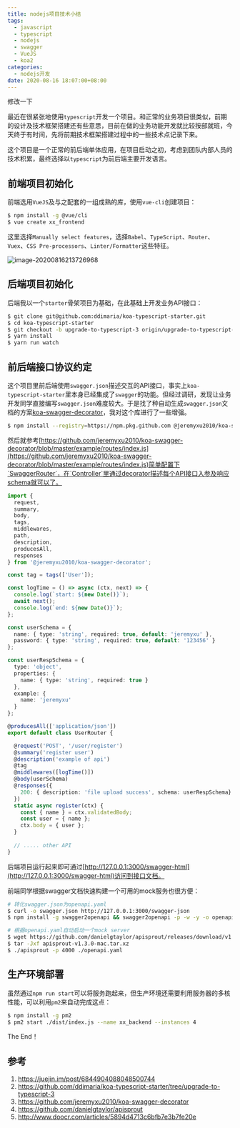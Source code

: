 ```yaml
---
title: nodejs项目技术小结
tags:
  - javascript
  - typescript
  - nodejs
  - swagger
  - VueJS
  - koa2
categories:
  - nodejs开发
date: 2020-08-16 18:07:00+08:00
---
```


修改一下

最近在很紧张地使用`typescript`开发一个项目。和正常的业务项目很类似，前期的设计及技术框架搭建还有些意思，目前在做的业务功能开发就比较按部就班，今天终于有时间，先将前期技术框架搭建过程中的一些技术点记录下来。

这个项目是一个正常的前后端单体应用，在项目启动之初，考虑到团队内部人员的技术积累，最终选择以`typescript`为前后端主要开发语言。

## 前端项目初始化

前端选用`VueJS`及与之配套的一组成熟的库，使用`vue-cli`创建项目：

```bash
$ npm install -g @vue/cli
$ vue create xx_frontend
```

这里选择`Manually select features`，选择`Babel`、`TypeScript`、`Router`、`Vuex`、`CSS Pre-processors`、`Linter/Formatter`这些特征。

![image-20200816213726968](http://blog-images-1252238296.cosgz.myqcloud.com/image-20200816213726968.png)

## 后端项目初始化

后端我以一个`starter`骨架项目为基础，在此基础上开发业务API接口：

```bash
$ git clone git@github.com:ddimaria/koa-typescript-starter.git
$ cd koa-typescript-starter
$ git checkout -b upgrade-to-typescript-3 origin/upgrade-to-typescript-3
$ yarn install
$ yarn run watch
```

## 前后端接口协议约定

这个项目里前后端使用`swagger.json`描述交互的API接口，事实上`koa-typescript-starter`里本身已经集成了`swagger`的功能。但经过调研，发现让业务开发同学直接编写`swagger.json`难度较大。于是找了种自动生成`swagger.json`文档的方案[koa-swagger-decorator](koa-swagger-decorator)，我对这个库进行了一些增强。

```bash
$ npm install --registry=https://npm.pkg.github.com @jeremyxu2010/koa-swagger-decorator@1.6.1 --save
```

然后就参考[https://github.com/jeremyxu2010/koa-swagger-decorator/blob/master/example/routes/index.js](https://github.com/jeremyxu2010/koa-swagger-decorator/blob/master/example/routes/index.js)简单配置下`SwaggerRouter`，在`Controller`里通过decorator描述每个API接口入参及响应schema就可以了。

```typescript
import {
  request,
  summary,
  body,
  tags,
  middlewares,
  path,
  description,
  producesAll,
  responses
} from '@jeremyxu2010/koa-swagger-decorator';

const tag = tags(['User']);

const logTime = () => async (ctx, next) => {
  console.log(`start: ${new Date()}`);
  await next();
  console.log(`end: ${new Date()}`);
};

const userSchema = {
  name: { type: 'string', required: true, default: 'jeremyxu' },
  password: { type: 'string', required: true, default: '123456' }
};

const userRespSchema = {
  type: 'object',
  properties: {
    name: { type: 'string', required: true }
  },
  example: {
    name: 'jeremyxu'
  }
};

@producesAll(['application/json'])
export default class UserRouter {

  @request('POST', '/user/register')
  @summary('register user')
  @description('example of api')
  @tag
  @middlewares([logTime()])
  @body(userSchema)
  @responses({
    200: { description: 'file upload success', schema: userRespSchema}
  })
  static async register(ctx) {
    const { name } = ctx.validatedBody;
    const user = { name };
    ctx.body = { user };
  }
  
  // ..... other API
}
```

后端项目运行起来即可通过[http://127.0.0.1:3000/swagger-html](http://127.0.0.1:3000/swagger-html)访问到接口文档。

前端同学根据swagger文档快速构建一个可用的mock服务也很方便：

```bash
# 转化swagger.json为openapi.yaml
$ curl -o swagger.json http://127.0.0.1:3000/swagger-json
$ npm install -g swagger2openapi && swagger2openapi -p -w -y -o openapi.yaml swagger.json

# 根据openapi.yaml自动启动一个mock server
$ wget https://github.com/danielgtaylor/apisprout/releases/download/v1.3.0/apisprout-v1.3.0-mac.tar.xz
$ tar -Jxf apisprout-v1.3.0-mac.tar.xz
$ ./apisprout -p 4000 ./openapi.yaml
```

## 生产环境部署

虽然通过`npm run start`可以将服务跑起来，但生产环境还需要利用服务器的多核性能，可以利用`pm2`来自动完成这点：

```bash
$ npm install -g pm2
$ pm2 start ./dist/index.js --name xx_backend --instances 4
```

The End！

## 参考

1. https://juejin.im/post/6844904088048500744
2. https://github.com/ddimaria/koa-typescript-starter/tree/upgrade-to-typescript-3
3. https://github.com/jeremyxu2010/koa-swagger-decorator
4. https://github.com/danielgtaylor/apisprout
5. http://www.doocr.com/articles/5894d4713c6bfb7e3b7fe20e

